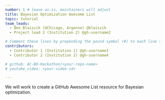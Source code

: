 ```yaml
---
number: 1 # leave as-is, maintainers will adjust
title: Bayesian Optimization Awesome List
topic: tutorial
team_leads:
  - Ben Blaiszik (UChicago, Argonne) @blaiszik
  - Project lead 2 (Institution 2) @gh-username2

# Comment these lines by prepending the pound symbol (#) to each line to hide these elements
contributors:
  - Contributor 1 (Institution 1) @gh-username3
  - Contributor 2 (Institution 2) @gh-username4

# github: AC-BO-Hackathon/<your-repo-name>
# youtube_video: <your-video-id>

---
```


We will work to create a GitHub Awesome List resource for Bayesian optimization.
